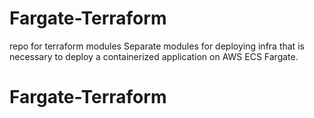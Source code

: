 # Fargate-Terraform
repo for terraform modules 
Separate modules for deploying infra that is necessary to deploy a containerized application on AWS ECS Fargate.
# Fargate-Terraform
